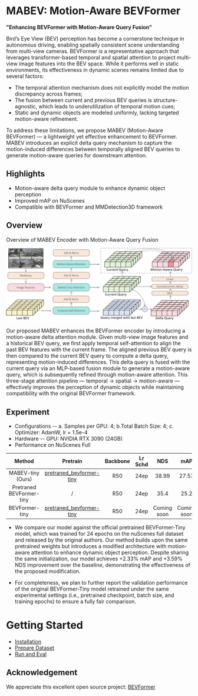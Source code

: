 # MABEV: Motion-Aware BEVFormer
**"Enhancing BEVFormer with Motion-Aware Query Fusion"**

Bird’s Eye View (BEV) perception has become a cornerstone technique in autonomous driving, enabling spatially consistent scene understanding from multi-view cameras. BEVFormer is a representative approach that leverages transformer-based temporal and spatial attention to project multi-view image features into the BEV space. While it performs well in static environments, its effectiveness in dynamic scenes remains limited due to several factors:

- The temporal attention mechanism does not explicitly model the motion discrepancy across frames;
- The fusion between current and previous BEV queries is structure-agnostic, which leads to underutilization of temporal motion cues;
- Static and dynamic objects are modeled uniformly, lacking targeted motion-aware refinement.

To address these limitations, we propose MABEV (Motion-Aware BEVFormer) — a lightweight yet effective enhancement to BEVFormer. MABEV introduces an explicit delta query mechanism to capture the motion-induced differences between temporally aligned BEV queries to generate motion-aware queries for downstream attention.

## Highlights
-  Motion-aware delta query module to enhance dynamic object perception
-  Improved mAP on NuScenes
-  Compatible with BEVFormer and MMDetection3D framework

##  Overview
 Overview of MABEV Encoder with Motion-Aware Query Fusion

![MABEV_Overview](figs/MABEV_Overview.png "model overview")

Our proposed MABEV enhances the BEVFormer encoder by introducing a motion-aware delta attention module. Given multi-view image features and a historical BEV query, we first apply temporal self-attention to align the past BEV features with the current frame. The aligned previous BEV query is then compared to the current BEV query to compute a delta query, representing motion-induced differences. This delta query is fused with the current query via an MLP-based fusion module to generate a motion-aware query, which is subsequently refined through motion-aware attention. This three-stage attention pipeline — temporal → spatial → motion-aware — effectively improves the perception of dynamic objects while maintaining compatibility with the original BEVFormer framework.

##  Experiment

-  Configurations -- a. Samples per GPU: 4; b.Total Batch Size: 4; c. Optimizer: AdamW, lr = 1.5e-4
-  Hardware -- GPU: NVIDIA RTX 3090 (24GB)
-  Performance on NuScenes Full
  
| Method | Pretrain | Backbone | Lr Schd	| NDS	| mAP	| Config | Download |
| :---: | :---: | :---: | :---: | :---: | :---: | :---: | :---: |
| MABEV-tiny (Ours)|[pretraned_bevformer-tiny](https://github.com/Karltommy/MABEV_FILE/releases/download/V1.0.0/pre_bevformer_tiny_epoch_24.pth)|R50|24ep|38.99|27.53|[ma_bevformer_tiny.py](projects\configs\bevformer\ma_bevformer_tiny.py)|[model](https://github.com/Karltommy/MABEV_FILE/releases/download/V1.0.0/mabev_tiny_epoch_24.pth)/[log](https://github.com/Karltommy/MABEV_FILE/releases/download/V1.0.0/mabev_tiny_epoch_24.log)|
| Pretraned BEVFormer-tiny|/|R50|24ep|35.4|25.2|[bevformer_tiny.py(original)](https://github.com/fundamentalvision/BEVFormer/blob/master/projects/configs/bevformer/bevformer_tiny.py)|[model](https://github.com/Karltommy/MABEV_FILE/releases/download/V1.0.0/pre_bevformer_tiny_epoch_24.pth)/[log](https://github.com/Karltommy/MABEV_FILE/releases/download/V1.0.0/pre_bevformer_tiny_epoch_24.log)|
| BEVFormer-tiny|[pretraned_bevformer-tiny](https://github.com/Karltommy/MABEV_FILE/releases/download/V1.0.0/pre_bevformer_tiny_epoch_24.pth)|R50|24ep|Coming soon|Coming soon|[bevformer_tiny.py](projects\configs\bevformer\bevformer_tiny.py)|Coming soon|

-  We compare our model against the official pretrained BEVFormer-Tiny model, which was trained for 24 epochs on the nuScenes full dataset and released by the original authors.
Our method builds upon the same pretrained weights but introduces a modified architecture with motion-aware attention to enhance dynamic object perception.
Despite sharing the same initialization, our model achieves +2.33% mAP and +3.59% NDS improvement over the baseline, demonstrating the effectiveness of the proposed modification.

-  For completeness, we plan to further report the validation performance of the original BEVFormer-Tiny model retrained under the same experimental settings (i.e., pretrained checkpoint, batch size, and training epochs) to ensure a fully fair comparison.

<!-- Our MABEV model shows consistent improvements across all metrics, especially in mAP (+%) and NDS (+%), demonstrating enhanced capability for dynamic object modeling.-->

# Getting Started
- [Installation](docs/install.md) 
- [Prepare Dataset](docs/prepare_dataset.md)
- [Run and Eval](docs/getting_started.md)

## Acknowledgement
We appreciate this excellent open source project:
[BEVFormer](https://github.com/fundamentalvision/BEVFormer)



